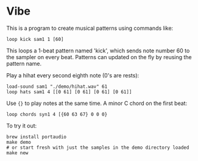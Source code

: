 # Vibe

This is a program to create musical patterns using commands like:

    loop kick sam1 1 [60]

This loops a 1-beat pattern named 'kick', which sends note number 60 to the
sampler on every beat. Patterns can updated on the fly by reusing the pattern
name.

Play a hihat every second eighth note (0's are rests):

    load-sound sam1 "./demo/hihat.wav" 61
    loop hats sam1 4 [[0 61] [0 61] [0 61] [0 61]]

Use `{}` to play notes at the same time. A minor C chord on the first beat:

    loop chords syn1 4 [{60 63 67} 0 0 0}

To try it out:

    brew install portaudio
    make demo
    # or start fresh with just the samples in the demo directory loaded
    make new
